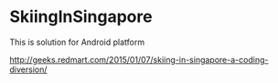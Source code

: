 # SkiingInSingapore

This is solution for Android platform


http://geeks.redmart.com/2015/01/07/skiing-in-singapore-a-coding-diversion/
